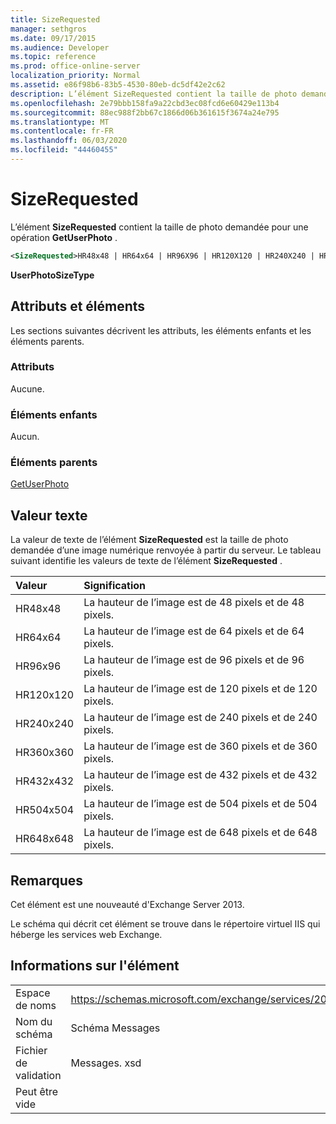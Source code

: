 ```yaml
---
title: SizeRequested
manager: sethgros
ms.date: 09/17/2015
ms.audience: Developer
ms.topic: reference
ms.prod: office-online-server
localization_priority: Normal
ms.assetid: e86f98b6-83b5-4530-80eb-dc5df42e2c62
description: L’élément SizeRequested contient la taille de photo demandée pour une opération GetUserPhoto.
ms.openlocfilehash: 2e79bbb158fa9a22cbd3ec08fcd6e60429e113b4
ms.sourcegitcommit: 88ec988f2bb67c1866d06b361615f3674a24e795
ms.translationtype: MT
ms.contentlocale: fr-FR
ms.lasthandoff: 06/03/2020
ms.locfileid: "44460455"
---
```

# <a name="sizerequested"></a>SizeRequested

L’élément **SizeRequested** contient la taille de photo demandée pour une opération **GetUserPhoto** . 
  
```XML
<SizeRequested>HR48x48 | HR64x64 | HR96X96 | HR120X120 | HR240X240 | HR360X360 | HR432X432 | HR504X504 | HR648X648</SizeRequested>
```

 **UserPhotoSizeType**
## <a name="attributes-and-elements"></a>Attributs et éléments

Les sections suivantes décrivent les attributs, les éléments enfants et les éléments parents.
  
### <a name="attributes"></a>Attributs

Aucune.
  
### <a name="child-elements"></a>Éléments enfants

Aucun.
  
### <a name="parent-elements"></a>Éléments parents

[GetUserPhoto](getuserphoto.md)
  
## <a name="text-value"></a>Valeur texte

La valeur de texte de l’élément **SizeRequested** est la taille de photo demandée d’une image numérique renvoyée à partir du serveur. Le tableau suivant identifie les valeurs de texte de l’élément **SizeRequested** . 
  
|**Valeur**|**Signification**|
|:-----|:-----|
|HR48x48  <br/> |La hauteur de l’image est de 48 pixels et de 48 pixels.  <br/> |
|HR64x64  <br/> |La hauteur de l’image est de 64 pixels et de 64 pixels.  <br/> |
|HR96x96  <br/> |La hauteur de l’image est de 96 pixels et de 96 pixels.  <br/> |
|HR120x120  <br/> |La hauteur de l’image est de 120 pixels et de 120 pixels.  <br/> |
|HR240x240  <br/> |La hauteur de l’image est de 240 pixels et de 240 pixels.  <br/> |
|HR360x360  <br/> |La hauteur de l’image est de 360 pixels et de 360 pixels.  <br/> |
|HR432x432  <br/> |La hauteur de l’image est de 432 pixels et de 432 pixels.  <br/> |
|HR504x504  <br/> |La hauteur de l’image est de 504 pixels et de 504 pixels.  <br/> |
|HR648x648  <br/> |La hauteur de l’image est de 648 pixels et de 648 pixels.  <br/> |
   
## <a name="remarks"></a>Remarques

Cet élément est une nouveauté d'Exchange Server 2013.
  
Le schéma qui décrit cet élément se trouve dans le répertoire virtuel IIS qui héberge les services web Exchange.
  
## <a name="element-information"></a>Informations sur l'élément

|||
|:-----|:-----|
|Espace de noms  <br/> |https://schemas.microsoft.com/exchange/services/2006/messages  <br/> |
|Nom du schéma  <br/> |Schéma Messages  <br/> |
|Fichier de validation  <br/> |Messages. xsd  <br/> |
|Peut être vide  <br/> ||
   

